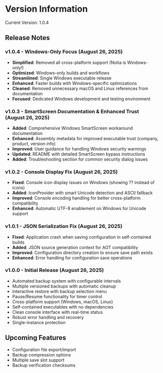# Version Information

Current Version: 1.0.4

## Release Notes

### v1.0.4 - Windows-Only Focus (August 26, 2025)
- **Simplified**: Removed all cross-platform support (Noita is Windows-only!)
- **Optimized**: Windows-only builds and workflows
- **Streamlined**: Single Windows executable release
- **Enhanced**: Faster builds with Windows-specific optimizations
- **Cleaned**: Removed unnecessary macOS and Linux references from documentation
- **Focused**: Dedicated Windows development and testing environment

### v1.0.3 - SmartScreen Documentation & Enhanced Trust (August 26, 2025)
- **Added**: Comprehensive Windows SmartScreen workaround documentation
- **Enhanced**: Assembly metadata for improved executable trust (company, product, version info)
- **Improved**: User guidance for handling Windows security warnings
- **Updated**: README with detailed SmartScreen bypass instructions
- **Added**: Troubleshooting section for common security dialog issues

### v1.0.2 - Console Display Fix (August 26, 2025)
- **Fixed**: Console icon display issues on Windows (showing ?? instead of icons)
- **Added**: IconProvider with smart Unicode detection and ASCII fallback
- **Improved**: Console encoding handling for better cross-platform compatibility
- **Enhanced**: Automatic UTF-8 enablement on Windows for Unicode support

### v1.0.1 - JSON Serialization Fix (August 26, 2025)
- **Fixed**: Application crash when saving configuration in self-contained builds
- **Added**: JSON source generation context for AOT compatibility
- **Improved**: Configuration directory creation to ensure save path exists
- **Enhanced**: Error handling for configuration save operations

### v1.0.0 - Initial Release (August 26, 2025)
- Automated backup system with configurable intervals
- Multiple versioned backups with automatic cleanup
- Interactive restore with backup selection menu
- Pause/Resume functionality for timer control
- Cross-platform support (Windows, macOS, Linux)
- Self-contained executables with no dependencies
- Clean console interface with real-time status
- Robust error handling and recovery
- Single-instance protection

## Upcoming Features
- Configuration file export/import
- Backup compression options
- Multiple save slot support
- Backup verification checksums
